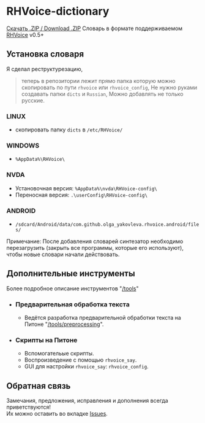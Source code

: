 RHVoice-dictionary
==================

[Скачать .ZIP / Download .ZIP](https://github.com/alekssamos/RHVoice-dictionary/archive/master.zip)
Словарь в формате поддерживаемом [RHVoice](https://github.com/Olga-Yakovleva/RHVoice) v0.5+

## Установка словаря
Я сделал реструктурезацию,
> теперь в репозитории лежит прямо папка которую можно скопировать по пути  `rhvoice` или `rhvoice_config`,
> Не нужно руками создавать папки `dicts` и `Russian`, Можно добавлять не только русские.

### LINUX
* скопировать папку `dicts` в `/etc/RHVoice/`

### WINDOWS
* `%AppData%\RHVoice\`

### NVDA
* Установочная версия: `%AppData%\nvda\RHVoice-config\`
* Переносная версия: `.\userConfig\RHVoice-config\`

### ANDROID
*  `/sdcard/Android/data/com.github.olga_yakovleva.rhvoice.android/files/`

Примечание: После добавления словарей синтезатор необходимо перезагрузить (закрыть все программы, которые его используют), чтобы новые словари начали действовать.

## Дополнительные инструменты

Более подробное описание инструментов "[/tools](https://github.com/vantu5z/RHVoice-dictionary/tree/master/tools)"

* ### Предварительная обработка текста
    * Ведётся разработка предварительной обработки текста на Питоне "[/tools/preprocessing](https://github.com/vantu5z/RHVoice-dictionary/tree/master/tools/preprocessing)".

* ### Скрипты на Питоне
    * Вспомогательые скрипты.
    * Воспроизведение с помощью `rhvoice_say`.
    * GUI для настройки `rhvoice_say`: `rhvoice_config`.

## Обратная связь
Замечания, предложения, исправления и дополнения всегда приветствуются! <br>
Их можно оставить во вкладке [Issues](https://github.com/vantu5z/RHVoice-dictionary/issues).
